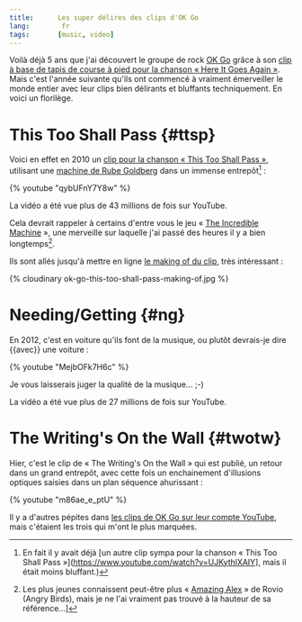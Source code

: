 ```yaml
---
title:      Les super délires des clips d'OK Go
lang:        fr
tags:       [music, video]
---
```


Voilà déjà 5 ans que j'ai découvert le groupe de rock [OK Go](http://fr.wikipedia.org/wiki/OK_Go) grâce à son [clip à base de tapis de course à pied pour la chanson « Here It Goes Again »](https://www.youtube.com/watch?v=dTAAsCNK7RA). Mais c'est l'année suivante qu'ils ont commencé à vraiment émerveiller le monde entier avec leur clips bien délirants et bluffants techniquement. En voici un florilège.

# This Too Shall Pass {#ttsp}

Voici en effet en 2010 un [clip pour la chanson « This Too Shall Pass »](https://www.youtube.com/watch?v=qybUFnY7Y8w), utilisant une [machine de Rube Goldberg](http://fr.wikipedia.org/wiki/Machine_de_Rube_Goldberg) dans un immense entrepôt[^1] :

[^1]: En fait il y avait déjà [un autre clip sympa pour la chanson « This Too Shall Pass »](https://www.youtube.com/watch?v=UJKythlXAIY], mais il était moins bluffant.)

{% youtube "qybUFnY7Y8w" %}

La vidéo a été vue plus de 43 millions de fois sur YouTube.

Cela devrait rappeler à certains d'entre vous le jeu « [The Incredible Machine](http://fr.wikipedia.org/wiki/The_Incredible_Machine) », une merveille sur laquelle j'ai passé des heures il y a bien longtemps[^2].

[^2]: Les plus jeunes connaissent peut-être plus « [Amazing Alex](http://www.amazingalex.com/) » de Rovio (Angry Birds), mais je ne l'ai vraiment pas trouvé à la hauteur de sa référence…]

Ils sont allés jusqu'à mettre en ligne [le making of du clip](http://media.okgo.net/ttsp/FloorPlan_TV.html), très intéressant :

{% cloudinary ok-go-this-too-shall-pass-making-of.jpg %}

# Needing/Getting {#ng}

En 2012, c'est en voiture qu'ils font de la musique, ou plutôt devrais-je dire {{avec}} une voiture :

{% youtube "MejbOFk7H6c" %}

Je vous laisserais juger la qualité de la musique… ;-)

La vidéo a été vue plus de 27 millions de fois sur YouTube.

# The Writing's On the Wall {#twotw}

Hier, c'est le clip de « The Writing's On the Wall » qui est publié, un retour dans un grand entrepôt, avec cette fois un enchainement d'illusions optiques saisies dans un plan séquence ahurissant :

{% youtube "m86ae_e_ptU" %}

Il y a d'autres pépites dans [les clips de OK Go sur leur compte YouTube](https://www.youtube.com/user/OkGo/videos), mais c'étaient les trois qui m'ont le plus marquées.
